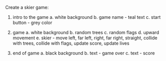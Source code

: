 Create a skier game:

1. intro to the game 
a. white background
b. game name - teal text
c. start button - grey color

2. game
a. white background 
b. random trees
c. random flags
d. upward movement
e. skier - move left, far left, right, far right, straight, collide with trees, collide with flags, update score, update lives

3. end of game
a. black background
b. text - game over
c. text - score